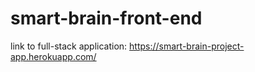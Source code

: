 # smart-brain-front-end

link to full-stack application: https://smart-brain-project-app.herokuapp.com/
